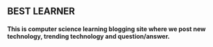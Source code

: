 ## BEST LEARNER
#### This is computer science learning blogging site where we post new technology, trending technology and question/answer.
